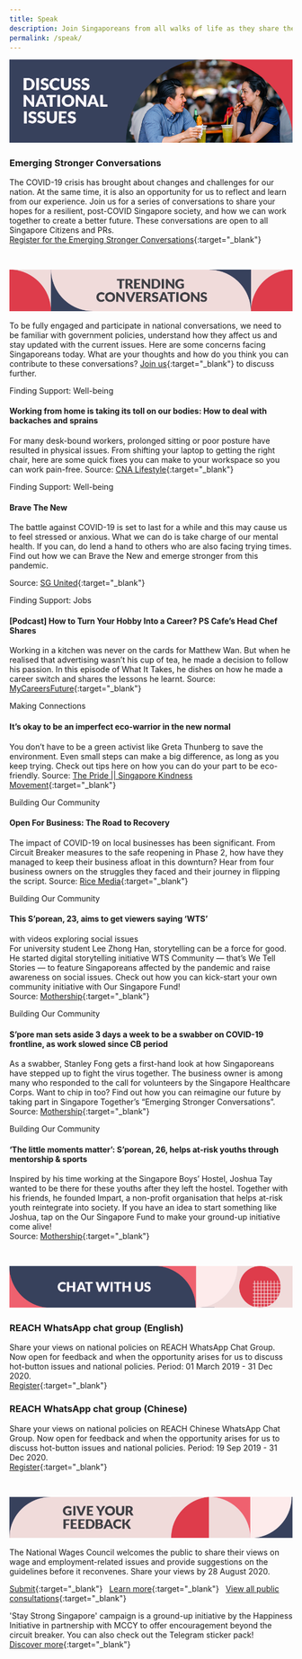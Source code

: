 ```yaml
---
title: Speak
description: Join Singaporeans from all walks of life as they share their views on national issues. Register now to participate.
permalink: /speak/
---
```


![Discuss national issues](/images/speak-header-1.jpg)

### Emerging Stronger Conversations

The COVID-19 crisis has brought about changes and challenges for our nation. At the same time, it is also an opportunity for us to reflect and learn from our experience. Join us for a series of conversations to share your hopes for a resilient, post-COVID Singapore society, and how we can work together to create a better future. These conversations are open to all Singapore Citizens and PRs.  
[Register for the Emerging Stronger Conversations](https://go.gov.sg/esconversations){:target="_blank"}

&nbsp;

![Trending conversations](/images/speak-header-2.jpg)

To be fully engaged and participate in national conversations, we need to be familiar with government policies, understand how they affect us and stay updated with the current issues. Here are some concerns facing Singaporeans today. What are your thoughts and how do you think you can contribute to these conversations? [Join us](https://www.reach.gov.sg/){:target="_blank"} to discuss further.

<div class="heading-pillar">Finding Support: Well-being</div>

#### Working from home is taking its toll on our bodies: How to deal with backaches and sprains 
For many desk-bound workers, prolonged sitting or poor posture have resulted in physical issues. From shifting your laptop to getting the right chair, here are some quick fixes you can make to your workspace so you can work pain-free. 
Source: [CNA Lifestyle](https://cnalifestyle.channelnewsasia.com/wellness/working-from-home-backpain-aches-solution-12982448){:target="_blank"}

<div class="heading-pillar">Finding Support: Well-being </div>

#### Brave The New 
The battle against COVID-19 is set to last for a while and this may cause us to feel stressed or anxious. What we can do is take charge of our mental health. If you can, do lend a hand to others who are also facing trying times. Find out how we can Brave the New and emerge stronger from this pandemic. 

Source: [SG United](https://www.sgunited.gov.sg/stay-strong/){:target="_blank"}


<div class="heading-pillar">Finding Support: Jobs </div>

#### [Podcast] How to Turn Your Hobby Into a Career? PS Cafe’s Head Chef Shares 
Working in a kitchen was never on the cards for Matthew Wan. But when he realised that advertising wasn’t his cup of tea, he made a decision to follow his passion. In this episode of What It Takes, he dishes on how he made a career switch and shares the lessons he learnt. 
Source: [MyCareersFuture](https://content.mycareersfuture.sg/podcast-how-turn-hobby-career-ps-cafe-head-chef-shares/){:target="_blank"}

 
<div class="heading-pillar">Making Connections </div>

#### It’s okay to be an imperfect eco-warrior in the new normal 
You don’t have to be a green activist like Greta Thunberg to save the environment. Even small steps can make a big difference, as long as you keep trying. Check out tips here on how you can do your part to be eco-friendly. 
Source: [The Pride || Singapore Kindness Movement](https://pride.kindness.sg/eco-friendly-new-normal/){:target="_blank"}

 
<div class="heading-pillar">Building Our Community </div>

#### Open For Business: The Road to Recovery 
The impact of COVID-19 on local businesses has been significant. From Circuit Breaker measures to the safe reopening in Phase 2, how have they managed to keep their business afloat in this downturn? Hear from four business owners on the struggles they faced and their journey in flipping the script. 
Source: [Rice Media](https://www.ricemedia.co/open-business-road-recovery/){:target="_blank"}

<div class="heading-pillar">Building Our Community</div>

#### This S’porean, 23, aims to get viewers saying ‘WTS’ 
with videos exploring social issues  
For university student Lee Zhong Han, storytelling can be a force for good. He started digital storytelling initiative WTS Community — that’s We Tell Stories — to feature Singaporeans affected by the pandemic and raise awareness on social issues. Check out how you can kick-start your own community initiative with Our Singapore Fund!  
Source: [Mothership](https://mothership.sg/2020/07/wts-community-lee-zhong-han/){:target="_blank"}

<div class="heading-pillar">Building Our Community</div>

#### S’pore man sets aside 3 days a week to be a swabber on COVID-19 frontline, as work slowed since CB period 
As a swabber, Stanley Fong gets a first-hand look at how Singaporeans have stepped up to fight the virus together. The business owner is among many who responded to the call for volunteers by the Singapore Healthcare Corps. Want to chip in too? Find out how you can reimagine our future by taking part in Singapore Together’s “Emerging Stronger Conversations”.  
Source: [Mothership](https://mothership.sg/2020/07/volunteer-swabber-covid-19-singapore-together/){:target="_blank"}

<div class="heading-pillar">Building Our Community</div>  

#### ‘The little moments matter’: S’porean, 26, helps at-risk youths through mentorship & sports  
Inspired by his time working at the Singapore Boys’ Hostel, Joshua Tay wanted to be there for these youths after they left the hostel. Together with his friends, he founded Impart, a non-profit organisation that helps at-risk youth reintegrate into society. If you have an idea to start something like Joshua, tap on the Our Singapore Fund to make your ground-up initiative come alive!  
Source: [Mothership](https://mothership.sg/2020/07/joshua-tay-impart-singapore-together/){:target="_blank"}

&nbsp;

![Chat with us](/images/speak-header-4.jpg)

### REACH WhatsApp chat group (English)

Share your views on national policies on REACH WhatsApp Chat Group. Now open for feedback and when the opportunity arises for us to discuss hot-button issues and national policies. Period: 01 March 2019 - 31 Dec 2020.  
[Register](https://gems.gevme.com/66596366/registration/order/form){:target="_blank"}

### REACH WhatsApp chat group (Chinese)

Share your views on national policies on REACH Chinese WhatsApp Chat Group. Now open for feedback and when the opportunity arises for us to discuss hot-button issues and national policies. Period: 19 Sep 2019 - 31 Dec 2020.  
[Register](https://gems.gevme.com/79200895/registration/order/form){:target="_blank"}  

&nbsp;

![Give your feedback](/images/speak-header-5.jpg)

The National Wages Council welcomes the public to share their views on wage and employment-related issues and provide suggestions on the guidelines before it reconvenes. Share your views by 28 August 2020.

[Submit](https://form.gov.sg/#!/5f2cffdc56f4f20011a34596){:target="_blank"} &nbsp;
[Learn more](https://www.reach.gov.sg/participate/public-consultation/ministry-of-manpower/manpower-planning-and-policy-division/national-wages-council-to-reconvene-in-august-2020){:target="_blank"} &nbsp;
[View all public consultations](https://www.reach.gov.sg/participate/public-consultation){:target="_blank"}

'Stay Strong Singapore' campaign is a ground-up initiative by the Happiness Initiative in partnership with MCCY to offer encouragement beyond the circuit breaker. You can also check out the Telegram sticker pack!  
[Discover more](https://happinessinitiative.sg/stay-strong-sg){:target="_blank"}
